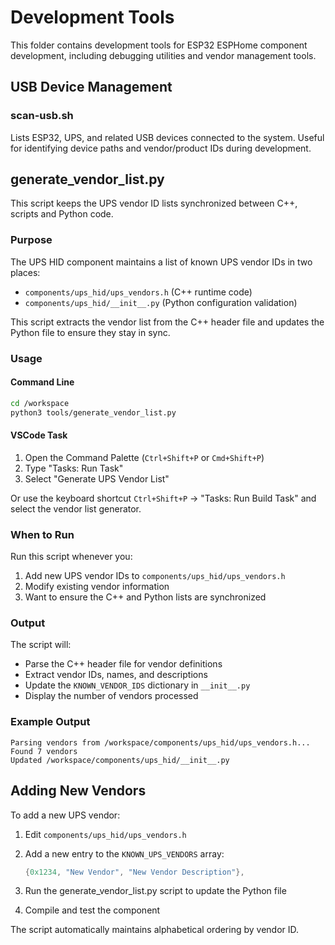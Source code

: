 # Development Tools

This folder contains development tools for ESP32 ESPHome component development, including debugging utilities and vendor management tools.

## USB Device Management

### scan-usb.sh

Lists ESP32, UPS, and related USB devices connected to the system. Useful for identifying device paths and vendor/product IDs during development.

## generate_vendor_list.py

This script keeps the UPS vendor ID lists synchronized between C++, scripts and Python code.

### Purpose

The UPS HID component maintains a list of known UPS vendor IDs in two places:

- `components/ups_hid/ups_vendors.h` (C++ runtime code)
- `components/ups_hid/__init__.py` (Python configuration validation)

This script extracts the vendor list from the C++ header file and updates the Python file to ensure they stay in sync.

### Usage

#### Command Line

```bash
cd /workspace
python3 tools/generate_vendor_list.py
```

#### VSCode Task

1. Open the Command Palette (`Ctrl+Shift+P` or `Cmd+Shift+P`)
2. Type "Tasks: Run Task"
3. Select "Generate UPS Vendor List"

Or use the keyboard shortcut `Ctrl+Shift+P` -> "Tasks: Run Build Task" and select the vendor list generator.

### When to Run

Run this script whenever you:

1. Add new UPS vendor IDs to `components/ups_hid/ups_vendors.h`
2. Modify existing vendor information
3. Want to ensure the C++ and Python lists are synchronized

### Output

The script will:

- Parse the C++ header file for vendor definitions
- Extract vendor IDs, names, and descriptions
- Update the `KNOWN_VENDOR_IDS` dictionary in `__init__.py`
- Display the number of vendors processed

### Example Output

```
Parsing vendors from /workspace/components/ups_hid/ups_vendors.h...
Found 7 vendors
Updated /workspace/components/ups_hid/__init__.py
```

## Adding New Vendors

To add a new UPS vendor:

1. Edit `components/ups_hid/ups_vendors.h`
2. Add a new entry to the `KNOWN_UPS_VENDORS` array:

   ```cpp
   {0x1234, "New Vendor", "New Vendor Description"},
   ```

3. Run the generate_vendor_list.py script to update the Python file
4. Compile and test the component

The script automatically maintains alphabetical ordering by vendor ID.